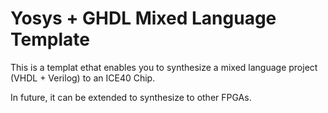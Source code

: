 # Yosys + GHDL Mixed Language Template
This is a templat ethat enables you to synthesize a mixed language project (VHDL + Verilog) to an ICE40 Chip. 

In future, it can be extended to synthesize to other FPGAs.
